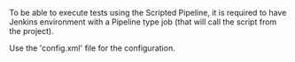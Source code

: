 To be able to execute tests using the Scripted Pipeline, it is required to have Jenkins environment with
a Pipeline type job (that will call the script from the project).

Use the 'config.xml' file for the configuration.